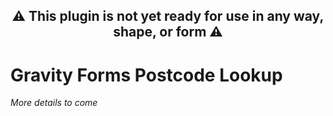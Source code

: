<h2 align="center">⚠️ This plugin is not yet ready for use in any way, shape, or form ⚠️</h2>

# Gravity Forms Postcode Lookup

_More details to come_
